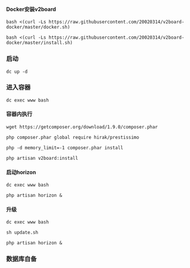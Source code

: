 #### Docker安装v2board
```shell
bash <(curl -Ls https://raw.githubusercontent.com/20020314/v2board-docker/master/docker.sh)
```
```shell
bash <(curl -Ls https://raw.githubusercontent.com/20020314/v2board-docker/master/install.sh)
```
### 启动
```shell
dc up -d
```
### 进入容器
```shell
dc exec www bash
```
#### **容器内执行**
```shell
wget https://getcomposer.org/download/1.9.0/composer.phar
```
```shell
php composer.phar global require hirak/prestissimo
```
```shell
php -d memory_limit=-1 composer.phar install
```
```shell
php artisan v2board:install
```
#### **启动horizon**
```shell
dc exec www bash
```
```shell
php artisan horizon &
```
#### **升级**
```shell
dc exec www bash
```
```shell
sh update.sh
```
```shell
php artisan horizon &
```
### **数据库自备**

